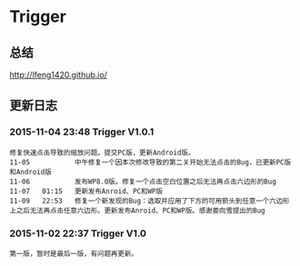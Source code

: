 
Trigger
===================================
总结
---
http://lfeng1420.github.io/

更新日志
---
### 2015-11-04 23:48           Trigger V1.0.1<br />
    修复快速点击导致的缩放问题。提交PC版，更新Android版。
    11-05 			中午修复一个因本次修改导致的第二关开始无法点击的Bug，已更新PC版和Android版
    11-06 			发布WP8.0版。修复一个点击空白位置之后无法再点击六边形的Bug
    11-07 	01:15 	更新发布Anroid、PC和WP版
    11-09   22:53   修复一个新发现的Bug：选取并应用了下方的可用箭头到任意一个六边形上之后无法再点击任意六边形。更新发布Anroid、PC和WP版。感谢娄向雪提出的Bug
### 2015-11-02 22:37           Trigger V1.0<br />
    第一版，暂时是最后一版，有问题再更新。
